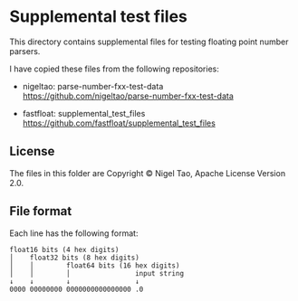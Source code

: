 # Supplemental test files

This directory contains supplemental files for testing floating point number parsers.

I have copied these files from the following repositories:

* nigeltao: parse-number-fxx-test-data
  <br>https://github.com/nigeltao/parse-number-fxx-test-data

* fastfloat: supplemental_test_files
  <br>https://github.com/fastfloat/supplemental_test_files

## License

The files in this folder are Copyright © Nigel Tao, Apache License Version 2.0.

## File format

Each line has the following format:

    float16 bits (4 hex digits)
    │    float32 bits (8 hex digits)
    │    │        float64 bits (16 hex digits)
    │    │        │                input string
    ↓    ↓        ↓                ↓
    0000 00000000 0000000000000000 .0
